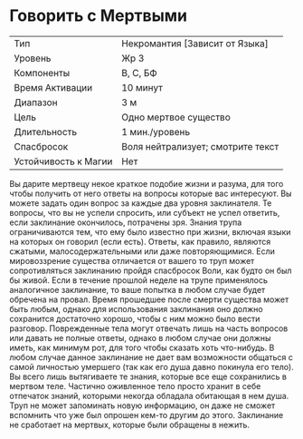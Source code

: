 
# Говорить с Мертвыми

| | |
|---|---|
|Тип|Некромантия [Зависит от Языка]|
|Уровень| Жр 3|
|Компоненты| В, С, БФ|
|Время Активации| 10 минут|
|Диапазон| 3 м|
|Цель| Одно мертвое существо|
|Длительность| 1 мин./уровень|
|Спасбросок| Воля нейтрализует; смотрите текст|
|Устойчивость к Магии| Нет|

Вы дарите мертвецу некое краткое подобие жизни и разума, для того чтобы
получить от него ответы на вопросы
которые вас интересуют. Вы можете задать один вопрос за каждые два уровня заклинателя. Те вопросы, что вы не
успели спросить, или субъект не успел
ответить, если заклинание окончилось,
потрачены зря. Знания трупа ограничиваются тем, что ему было известно при
жизни, включая языки на которых он говорил (если есть). Ответы, как правило,
являются сжатыми, малосодержательными или даже повторяющимися. Если
мировоззрение существа отличается от
вашего то труп может сопротивляться
заклинанию пройдя спасбросок Воли,
как будто он был бы живой.
Если в течение прошлой неделе на
трупе применялось аналогичное заклинание, то ваше попытка в любом случае
будет обречена на провал. Время прошедшее после смерти существа может
быть любым, однако для использования
заклинания оно должно сохранится достаточно хорошо, чтобы с ним можно
было вести разговор. Поврежденные
тела могут отвечать лишь на часть вопросов или давать не полные ответы,
однако в любом случае они должны
иметь, как минимум рот, для того чтобы
сказать хоть что-нибудь.
В любом случае данное заклинание
не дает вам возможности общаться с
самой личностью умершего (так как
его душа давно покинула его тело). Вы
всего лишь вытягиваете те знания, которые все еще сохранились в мертвом
теле. Частично оживленное тело просто хранит в себе отпечаток знаний,
которыми некогда обладала обитающая
в нем душа. Труп не может запоминать
новую информацию, он даже не сможет вспомнить что уже был опрошен
кем-то другим до этого.
Заклинание не сработает на мертвых,
которые были обращены в нежить.